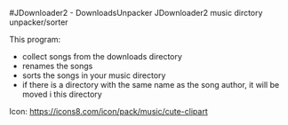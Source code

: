 #JDownloader2 - DownloadsUnpacker
JDownloader2 music dirctory unpacker/sorter

This program:
- collect songs from the downloads directory
- renames the songs
- sorts the songs in your music directory
- if there is a directory with the same name as the song author, it will be moved i this directory

Icon: https://icons8.com/icon/pack/music/cute-clipart